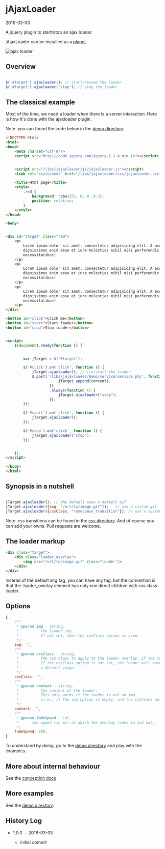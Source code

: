 jAjaxLoader
====================
2016-03-03


A jquery plugin to start/stop an ajax loader.


jAjaxLoader can be installed as a [planet](https://github.com/lingtalfi/Observer/blob/master/article/article.planetReference.eng.md).



![ajax loader](http://s19.postimg.org/sp4xaaa5f/ajaxloader.gif)



Overview
------------

```js

$('#target').ajaxloader(); // start/resume the loader
$('#target').ajaxloader("stop"); // stop the loader

```



The classical example
-----------

Most of the time, we need a loader when there is a server interaction.
Here is how it's done with the ajaxloader plugin.


Note: you can found the code below in the [demo directory](https://github.com/lingtalfi/JAjaxLoader/blob/master/www/libs/jajaxloader/demo).


```html 
<!DOCTYPE html>
<html>
<head>
	<meta charset="utf-8"/>
	<script src="http://code.jquery.com/jquery-2.1.4.min.js"></script>


	<script src="/libs/jajaxloader/js/jajaxloader.js"></script>
	<link rel="stylesheet" href="/libs/jajaxloader/css/jajaxloader.css">

	<title>Html page</title>
	<style>
		.red {
			background: rgba(255, 0, 0, 0.3);
			position: relative;
		}
	</style>
</head>

<body>


<div id="target" class="red">
	<p>
		Lorem ipsum dolor sit amet, consectetur adipisicing elit. A accusantium alias atque cupiditate dicta,
		dignissimos enim esse et iure molestias nihil nisi perferendis repellat repellendus tempora unde voluptas. At,
		necessitatibus!
	</p>
	<p>
		Lorem ipsum dolor sit amet, consectetur adipisicing elit. A accusantium alias atque cupiditate dicta,
		dignissimos enim esse et iure molestias nihil nisi perferendis repellat repellendus tempora unde voluptas. At,
		necessitatibus!
	</p>
	<p>
		Lorem ipsum dolor sit amet, consectetur adipisicing elit. A accusantium alias atque cupiditate dicta,
		dignissimos enim esse et iure molestias nihil nisi perferendis repellat repellendus tempora unde voluptas. At,
		necessitatibus!
	</p>
</div>

<button id="click">Click me</button>
<button id="start">Start loader</button>
<button id="stop">Stop loader</button>


<script>
	$(document).ready(function () {


		var jTarget = $('#target');

		$('#click').on('click', function () {
			jTarget.ajaxloader(); // (re)start the loader
			$.post('/libs/jajaxloader/demo/service/service.php', function (content) {
						jTarget.append(content);
					})
					.always(function () {
						jTarget.ajaxloader("stop");
					});
		});

		$('#start').on('click', function () {
			jTarget.ajaxloader();
		});

		$('#stop').on('click', function () {
			jTarget.ajaxloader("stop");
		});


	});
</script>

</body>
</html>
```



Synopsis in a nutshell
-------------------------

```js

jTarget.ajaxloader(); // the default uses a default gif
jTarget.ajaxloader({img: "/url/to/image.gif"});   // use a custom gif
jTarget.ajaxloader({cssClass: "namespace_transition"}); // use a custom css transition   


```

Note: css transitions can be found in the [css directory](https://github.com/lingtalfi/JAjaxLoader/blob/master/www/libs/jajaxloader/css).
And of course you can add your owns. 
Pull requests are welcome.



The loader markup
---------------------

```html
<div class="target">
    <div class="loader_overlay">
        <img src="/url/to/image.gif" class="loader"/>
    </div>
</div>
```

Instead of the default img tag, you can have any tag, but the convention is that the .loader_overlay element has only
one direct children with css class loader.



Options
-----------

```js
{
    /**
     * @param img - string,
     *          the loader img.
     *          If not set, then the cssClass option is used.
     */
    img: '',
    /**
     * @param cssClass - string,
     *          the css class to apply to the loader overlay, if the img option is not set.
     *          If the cssClass option is not set, the loader will eventually use
     *          a default image.
     */
    cssClass: '',
    /**
     * @param content - string,
     *          The content of the loader.
     *          This only works if the loader is not an img 
     *          (i.e., if the img option is empty, and the cssClass option is not empty). 
     */
    content: '',
    /**
     * @param fadeSpeed - int,
     *      the speed (in ms) at which the overlay fades in and out.
     */
    fadeSpeed: 250,
}
```

To understand by doing, go to the [demo directory](https://github.com/lingtalfi/JAjaxLoader/blob/master/www/libs/jajaxloader/demo) and play with the examples.



More about internal behaviour
-----------------
See the [conception docs](https://github.com/lingtalfi/JAjaxLoader/blob/master/doc/problems)




More examples
-----------------

See the [demo directory](https://github.com/lingtalfi/JAjaxLoader/blob/master/www/libs/jajaxloader/demo).








History Log
------------------
    
- 1.0.0 -- 2016-03-03

    - initial commit
    
    